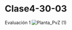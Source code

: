 # Clase4-30-03
Evaluación 1
![Planta_PvZ (1)](https://user-images.githubusercontent.com/100797434/160876928-6aa95f2f-fae5-4b56-a997-439379875c26.jpg)

